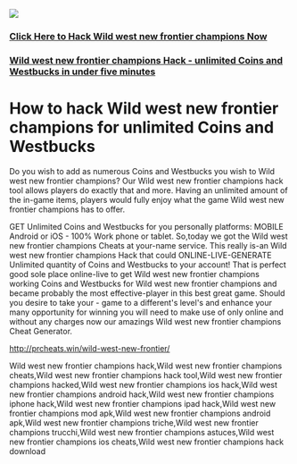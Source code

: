 <a href="http://prcheats.win/wild-west-new-frontier/"><img src="https://i.imgur.com/JofLywq.gif"></a>
<h3><a href="http://prcheats.win/wild-west-new-frontier/">Click Here to Hack Wild west new frontier champions Now</a></h3>
<h3><a href="http://prcheats.win/wild-west-new-frontier/">Wild west new frontier champions Hack - unlimited Coins and Westbucks in under five minutes</a></h3>

<h1> How to hack Wild west new frontier champions for unlimited Coins and Westbucks</h1>
Do you wish to add as numerous Coins and Westbucks you wish to Wild west new frontier champions? Our Wild west new frontier champions hack tool allows players do exactly that and more. Having an unlimited amount of the in-game items, players would fully enjoy what the game Wild west new frontier champions has to offer.

GET Unlimited Coins and Westbucks for you personally platforms: MOBILE Android or iOS - 100% Work phone or tablet. So,today we got the Wild west new frontier champions Cheats at your-name service. This really is-an Wild west new frontier champions Hack that could ONLINE-LIVE-GENERATE Unlimited quantity of Coins and Westbucks to your account! That is perfect good sole place online-live to get Wild west new frontier champions working Coins and Westbucks for Wild west new frontier champions and became probably the most effective-player in this best great game. Should you desire to take your - game to a different's level's and enhance your many opportunity for winning you will need to make use of only online and without any charges now our amazings Wild west new frontier champions Cheat Generator. 

<a href="http://prcheats.win/wild-west-new-frontier/">http://prcheats.win/wild-west-new-frontier/</a>


Wild west new frontier champions hack,Wild west new frontier champions cheats,Wild west new frontier champions hack tool,Wild west new frontier champions hacked,Wild west new frontier champions ios hack,Wild west new frontier champions android hack,Wild west new frontier champions iphone hack,Wild west new frontier champions ipad hack,Wild west new frontier champions mod apk,Wild west new frontier champions android apk,Wild west new frontier champions triche,Wild west new frontier champions trucchi,Wild west new frontier champions astuces,Wild west new frontier champions ios cheats,Wild west new frontier champions hack download
